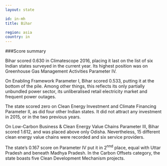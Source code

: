```yaml
---
layout: state

id: in-mh
title: Bihar

region: asia
country: in
---
```


###Score summary

Bihar scored 0.630 in Climatescope 2016, placing it last on the list of six Indian states surveyed in the current year. Its highest position was on Greenhouse Gas Management Activities Parameter IV. 

On Enabling Framework Parameter I, Bihar scored 0.533, putting it at the bottom of the pile. Among other things, this reflects its only partially unbundled power sector, its unliberalised retail electricity market and frequent power outages.

The state scored zero on Clean Energy Investment and Climate Financing Parameter II, as did four other Indian states. It did not attract any investment in 2015, or in the two previous years.

On Low-Carbon Business & Clean Energy Value Chains Parameter III, Bihar scored 1.612, and was placed above only Odisha. Nevertheless, 15 different clean energy value chains were recorded and six service providers.

The state’s 0.167 score on Parameter IV put it in 2<sup>nnd</sup> place, equal with Uttar Pradesh and beneath Madhya Pradesh. In the Carbon Offsets category, the state boasts five Clean Development Mechanism projects.
